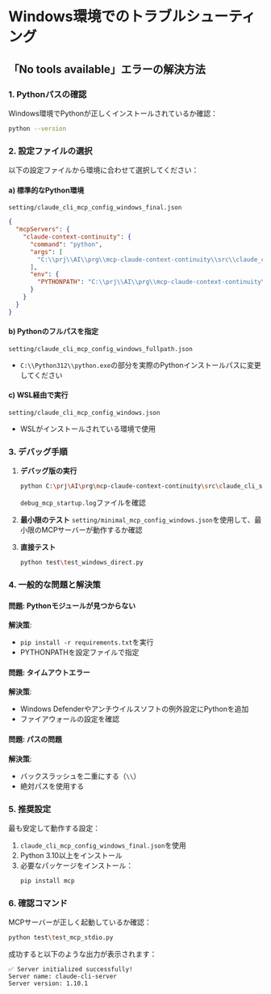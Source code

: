 # Windows環境でのトラブルシューティング

## 「No tools available」エラーの解決方法

### 1. Pythonパスの確認
Windows環境でPythonが正しくインストールされているか確認：
```bash
python --version
```

### 2. 設定ファイルの選択
以下の設定ファイルから環境に合わせて選択してください：

#### a) 標準的なPython環境
`setting/claude_cli_mcp_config_windows_final.json`
```json
{
  "mcpServers": {
    "claude-context-continuity": {
      "command": "python",
      "args": [
        "C:\\prj\\AI\\prg\\mcp-claude-context-continuity\\src\\claude_cli_server.py"
      ],
      "env": {
        "PYTHONPATH": "C:\\prj\\AI\\prg\\mcp-claude-context-continuity\\src"
      }
    }
  }
}
```

#### b) Pythonのフルパスを指定
`setting/claude_cli_mcp_config_windows_fullpath.json`
- `C:\\Python312\\python.exe`の部分を実際のPythonインストールパスに変更してください

#### c) WSL経由で実行
`setting/claude_cli_mcp_config_windows.json`
- WSLがインストールされている環境で使用

### 3. デバッグ手順

1. **デバッグ版の実行**
   ```bash
   python C:\prj\AI\prg\mcp-claude-context-continuity\src\claude_cli_server_debug.py
   ```
   `debug_mcp_startup.log`ファイルを確認

2. **最小限のテスト**
   `setting/minimal_mcp_config_windows.json`を使用して、最小限のMCPサーバーが動作するか確認

3. **直接テスト**
   ```bash
   python test\test_windows_direct.py
   ```

### 4. 一般的な問題と解決策

#### 問題: Pythonモジュールが見つからない
**解決策**: 
- `pip install -r requirements.txt`を実行
- PYTHONPATHを設定ファイルで指定

#### 問題: タイムアウトエラー
**解決策**: 
- Windows Defenderやアンチウイルスソフトの例外設定にPythonを追加
- ファイアウォールの設定を確認

#### 問題: パスの問題
**解決策**: 
- バックスラッシュを二重にする（`\\`）
- 絶対パスを使用する

### 5. 推奨設定
最も安定して動作する設定：
1. `claude_cli_mcp_config_windows_final.json`を使用
2. Python 3.10以上をインストール
3. 必要なパッケージをインストール：
   ```bash
   pip install mcp
   ```

### 6. 確認コマンド
MCPサーバーが正しく起動しているか確認：
```bash
python test\test_mcp_stdio.py
```

成功すると以下のような出力が表示されます：
```
✅ Server initialized successfully!
Server name: claude-cli-server
Server version: 1.10.1
```